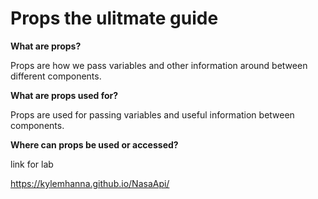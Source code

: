 # Props the ulitmate guide

**What are props?**

Props are how we pass variables and other information around between different components.


**What are props used for?**

Props are used for passing variables and useful information between components. 

**Where can props be used or accessed?**



link for lab

https://kylemhanna.github.io/NasaApi/

